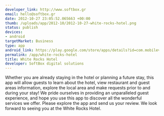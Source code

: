 ```yaml
--- 
developer_link: http://www.softbox.gr
email: hello@softbox.gr
date: 2012-10-27 23:05:52.065663 +00:00
thumb: /uploads/app/2012-10/2012-10-27-white-rocks-hotel.png
status: publish
devices: 
- android
targetMarket: Business
type: app
android_link: https://play.google.com/store/apps/details?id=com.mobileversion.whiterocksv4
permalink: /app/white-rocks-hotel
title: White Rocks Hotel
developer: SoftBox digital solutions
---
```


Whether you are already staying in the hotel or planning a future stay, this app will allow guests to learn about the hotel, view restaurant and guest areas information, explore the local area and make requests prior to and during your stay!
We pride ourselves in providing an unparalleled guest experience, and hope you use this app to discover all the wonderful services we offer.
Please explore the app and send us your review.
We look forward to seeing you at the White Rocks Hotel.
